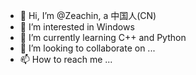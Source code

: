 - 👋 Hi, I’m @Zeachin, a 中国人(CN)
- 👀 I’m interested in Windows
- 🌱 I’m currently learning C++ and Python
- 💞️ I’m looking to collaborate on ...
- 📫 How to reach me ...

<!---
Zeachin/Zeachin is a ✨ special ✨ repository because its `README.md` (this file) appears on your GitHub profile.
You can click the Preview link to take a look at your changes.
--->
